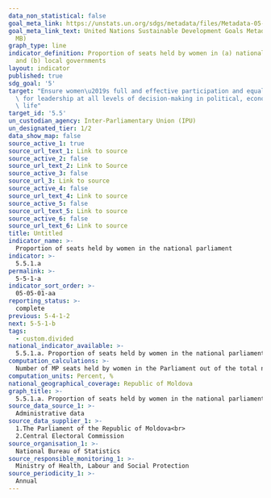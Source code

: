 ```yaml
---
data_non_statistical: false
goal_meta_link: https://unstats.un.org/sdgs/metadata/files/Metadata-05-05-01.pdf
goal_meta_link_text: United Nations Sustainable Development Goals Metadata (PDF 4.0
  MB)
graph_type: line
indicator_definition: Proportion of seats held by women in (a) national parliaments
  and (b) local governments
layout: indicator
published: true
sdg_goal: '5'
target: "Ensure women\u2019s full and effective participation and equal opportunities\
  \ for leadership at all levels of decision-making in political, economic and public\
  \ life"
target_id: '5.5'
un_custodian_agency: Inter-Parliamentary Union (IPU)
un_designated_tier: 1/2
data_show_map: false
source_active_1: true
source_url_text_1: Link to source
source_active_2: false
source_url_text_2: Link to Source
source_active_3: false
source_url_3: Link to source
source_active_4: false
source_url_text_4: Link to source
source_active_5: false
source_url_text_5: Link to source
source_active_6: false
source_url_text_6: Link to source
title: Untitled
indicator_name: >-
  Proportion of seats held by women in the national parliament
indicator: >-
  5.5.1.a
permalink: >-
  5-5-1-a
indicator_sort_order: >-
  05-05-01-aa
reporting_status: >-
  complete
previous: 5-4-1-2
next: 5-5-1-b
tags:
  - custom.divided
national_indicator_available: >-
  5.5.1.a. Proportion of seats held by women in the national parliament
computation_calculations: >-
  Number of MP seats held by women in the Parliament out of the total number of MPs *100
computation_units: Percent, %
national_geographical_coverage: Republic of Moldova
graph_title: >-
  5.5.1.a. Proportion of seats held by women in the national parliament
source_data_source_1: >-
  Administrative data
source_data_supplier_1: >-
  1.The Parliament of the Republic of Moldova<br> 
  2.Central Electoral Commission
source_organisation_1: >-
  National Bureau of Statistics
source_responsible_monitoring_1: >-
  Ministry of Health, Labour and Social Protection
source_periodicity_1: >-
  Annual
---
```

